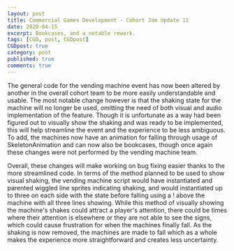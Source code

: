 ```yaml
---
layout: post
title: Commercial Games Development - Cohort Jam Update 11
date: 2020-04-15
excerpt: Bookcases, and a notable rework.
tags: [CGD, post, CGDpost]
CGDpost: true
category: post
published: true
comments: true
--- 
```

The general code for the vending machine event has now been altered by another in the overall cohort team to be more easily understandable and usable. The most notable change however is that the shaking state for the machine will no longer be used, omitting the need of both visual and audio implementation of the feature. Though it is unfortunate as a way had been figured out to visually show the shaking and was ready to be implemented, this will help streamline the event and the experience to be less ambiguous. To add, the machines now have an animation for falling through usage of SkeletonAnimation and can now also be bookcases, though once again these changes were not performed by the vending machine team. 

Overall, these changes will make working on bug fixing easier thanks to the more streamlined code. In terms of the method planned to be used to show visual shaking, the vending machine script would have instantiated and parented wiggled line sprites indicating shaking, and would instantiated up to three on each side with the state before falling using a ! above the machine with all three lines showing. While this method of visually showing the machine's shakes could attract a player's attention, there could be times where their attention is elsewhere or they are not able to see the signs, which could cause frustration for when the machines finally fall. As the shaking is now removed, the machines are made to fall which as a whole makes the experience more straightforward and creates less uncertainty. 